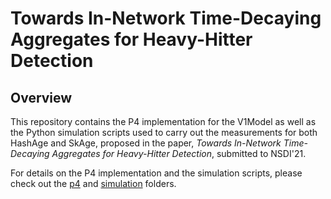 # Towards In-Network Time-Decaying Aggregates for Heavy-Hitter Detection

## Overview
This repository contains the P4 implementation for the V1Model as well as the Python simulation scripts used to carry out the measurements for both HashAge and SkAge, proposed in the paper, *Towards In-Network Time-Decaying Aggregates for Heavy-Hitter Detection*, submitted to NSDI'21.

For details on the P4 implementation and the simulation scripts, please check out the [p4](./p4/) and [simulation](./simulation/) folders. 
